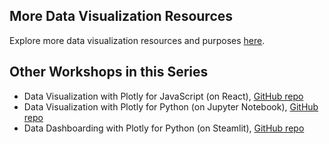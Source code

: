 ## More Data Visualization Resources

Explore more data visualization resources and purposes [here](https://shanghai.hosting.nyu.edu/data/viz/resources.html).

## Other Workshops in this Series
- Data Visualization with Plotly for JavaScript (on React), [GitHub repo](https://github.com/NYU-Shanghai-Data-Services/data-viz-javascript)
- Data Visualization with Plotly for Python (on Jupyter Notebook), [GitHub repo](https://github.com/NYU-Shanghai-Data-Services/data-viz-python-notebook)
- Data Dashboarding with Plotly for Python (on Steamlit), [GitHub repo](https://github.com/NYU-Shanghai-Data-Services/data-viz-python-web)
